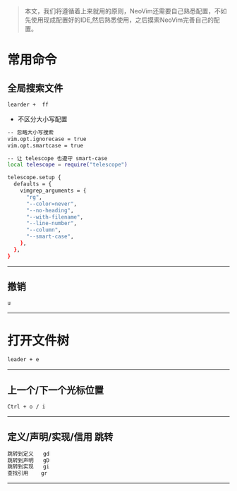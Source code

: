 > 本文，我们将遵循着上来就用的原则，NeoVim还需要自己熟悉配置，不如先使用现成配置好的IDE,然后熟悉使用，之后摸索NeoVim完善自己的配置。

# 常用命令

## 全局搜索文件

```bash
learder +  ff
```

- 不区分大小写配置

```bash
-- 忽略大小写搜索
vim.opt.ignorecase = true
vim.opt.smartcase = true

-- 让 telescope 也遵守 smart-case
local telescope = require("telescope")

telescope.setup {
  defaults = {
    vimgrep_arguments = {
      "rg",
      "--color=never",
      "--no-heading",
      "--with-filename",
      "--line-number",
      "--column",
      "--smart-case",
    },
  },
}
```

---

## 撤销

```bash
u
```

---

# 打开文件树

```bash
leader + e
```

---

## 上一个/下一个光标位置

```bash
Ctrl + o / i
```

---

## 定义/声明/实现/信用 跳转

```bash
跳转到定义	gd	
跳转到声明	gD
跳转到实现	gi
查找引用	gr
```

---

